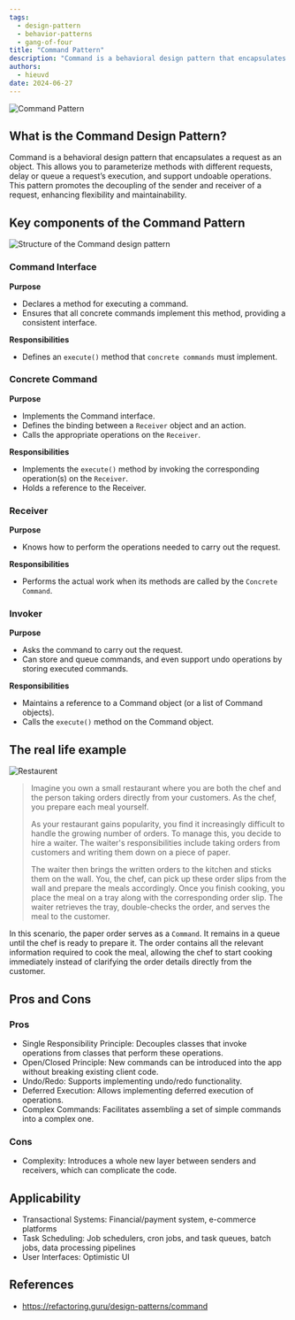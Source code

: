 ```yaml
---
tags: 
  - design-pattern
  - behavior-patterns
  - gang-of-four 
title: "Command Pattern"
description: "Command is a behavioral design pattern that encapsulates a request as an object. This allows you to parameterize methods with different requests, delay or queue a request’s execution, and support undoable operations. This pattern promotes the decoupling of the sender and receiver of a request, enhancing flexibility and maintainability."
authors:
  - hieuvd
date: 2024-06-27
---
```


![Command Pattern](assets/command-pattern_command-en-2x.webp)

## What is the Command Design Pattern?

Command is a behavioral design pattern that encapsulates a request as an object. This allows you to parameterize methods with different requests, delay or queue a request’s execution, and support undoable operations. This pattern promotes the decoupling of the sender and receiver of a request, enhancing flexibility and maintainability.

## Key components of the Command Pattern

![Structure of the Command design pattern](assets/command-pattern_structure-2x.webp)

### Command Interface
**Purpose**

- Declares a method for executing a command.
- Ensures that all concrete commands implement this method, providing a consistent interface.

**Responsibilities**

- Defines an `execute()` method that `concrete commands` must implement.

### Concrete Command
**Purpose**

- Implements the Command interface.
- Defines the binding between a `Receiver` object and an action.
- Calls the appropriate operations on the `Receiver`.

**Responsibilities**

- Implements the `execute()` method by invoking the corresponding operation(s) on the `Receiver`.
- Holds a reference to the Receiver.

### Receiver
**Purpose**

- Knows how to perform the operations needed to carry out the request.

**Responsibilities**

- Performs the actual work when its methods are called by the `Concrete Command`.

### Invoker
**Purpose**

- Asks the command to carry out the request.
- Can store and queue commands, and even support undo operations by storing executed commands.

**Responsibilities**

- Maintains a reference to a Command object (or a list of Command objects).
- Calls the `execute()` method on the Command object.

## The real life example

![Restaurent](assets/command-pattern_command-comic-1-2x.webp)

> Imagine you own a small restaurant where you are both the chef and the person  taking orders directly from your customers. As the chef, you prepare each meal  yourself.
>
> As your restaurant gains popularity, you find it increasingly difficult to handle the growing number of orders. To manage this, you decide to hire a waiter. The waiter's responsibilities include taking orders from customers and writing them down on a piece of paper.
>
> The waiter then brings the written orders to the kitchen and sticks them on the wall. You, the chef, can pick up these order slips from the wall and prepare the meals accordingly. Once you finish cooking, you place the meal on a tray along with the corresponding order slip.
The waiter retrieves the tray, double-checks the order, and serves the meal to the customer. 

In this scenario, the paper order serves as a `Command`. It remains in a queue until the chef is ready to prepare it. The order contains all the relevant information required to cook the meal, allowing the chef to start cooking immediately instead of clarifying the order details directly from the customer.

## Pros and Cons

### Pros

- Single Responsibility Principle: Decouples classes that invoke operations from classes that perform these operations.
- Open/Closed Principle: New commands can be introduced into the app without breaking existing client code.
- Undo/Redo: Supports implementing undo/redo functionality.
- Deferred Execution: Allows implementing deferred execution of operations.
- Complex Commands: Facilitates assembling a set of simple commands into a complex one.

### Cons

- Complexity: Introduces a whole new layer between senders and receivers, which can complicate the code.

## Applicability

- Transactional Systems: Financial/payment system, e-commerce platforms
- Task Scheduling: Job schedulers, cron jobs, and task queues, batch jobs, data processing pipelines
- User Interfaces: Optimistic UI

## References
- https://refactoring.guru/design-patterns/command
